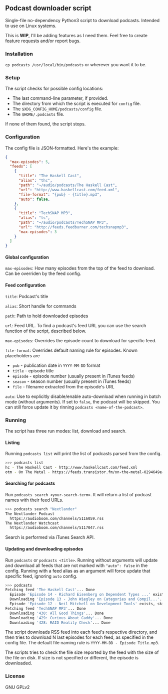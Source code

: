 ## Podcast downloader script

Single-file no-dependency Python3 script to download podcasts. Intended to use
on Linux systems.

This is **WIP**, I'll be adding features as I need them. Feel free to create
feature requests and/or report bugs.

### Installation

`cp podcasts /usr/local/bin/podcasts` or wherever you want it to be.

### Setup

The script checks for possible config locations:
- The last command-line parameter, if provided.
- The directory from which the script is executed for `config` file.
- The `$XDG_CONFIG_HOME/podcasts/config` file.
- The `$HOME/.podcasts` file.

If none of them found, the script stops.

### Configuration

The config file is JSON-formatted. Here's the example:
```json
{
  "max-episodes": 5,
  "feeds": [
    {
      "title": "The Haskell Cast",
      "alias": "thc",
      "path": "~/audio/podcasts/The Haskell Cast",
      "url": "http://www.haskellcast.com/feed.xml",
      "file-format": "{pub} - {title}.mp3",
      "auto": false,
    },
    {
      "title": "TechSNAP MP3",
      "alias": "ts",
      "path": "~/audio/podcasts/TechSNAP MP3",
      "url": "http://feeds.feedburner.com/techsnapmp3",
      "max-episodes": 3
    }
  ]
}
```

#### Global configuration

`max-episodes`: How many episodes from the top of the feed to download.
Can be overriden by the feed config.

#### Feed configuration

`title`: Podcast's title

`alias`: Short handle for commands

`path`: Path to hold downloaded episodes

`url`: Feed URL. To find a podcast's feed URL you can use the search function
of the script, described below.

`max-episodes`: Overrides the episode count to download for specific feed.

`file-format`: Overrides default naming rule for episodes. Known placeholders
are
- `pub` - publication date in `YYYY-MM-DD` format
- `title` - episode title
- `episode` - episode number (usually present in iTunes feeds)
- `season` - season number (usually present in iTunes feeds)
- `file` - filename extracted from the episode's URL

`auto`: Use to explicitly disable/enable auto-download when running in batch
mode (without arguments). If set to `false`, the podcast will be skipped. You
can still force update it by rinning `podcasts <name-of-the-podcast>`.

### Running

The script has three run modes: list, download and search.

#### Listing

Running `podcasts list` will print the list of podcasts parsed from the config.

```bash
>>> podcasts list
hc - The Haskell Cast - http://www.haskellcast.com/feed.xml
otm - On The Metal - https://feeds.transistor.fm/on-the-metal-0294649e-ec23-4eab-975a-9eb13fd94e06
```

#### Searching for podcasts

Run `podcasts search <your-search-term>`. It will return a list of podcast
names with their feed URLs.

```bash
>>> podcasts search "Nextlander"
The Nextlander Podcast
  https://audioboom.com/channels/5116059.rss
The Nextlander Watchcast
  https://audioboom.com/channels/5117047.rss
```

Search is performed via iTunes Search API.

#### Updating and downloading episodes

Run `podcasts` or `podcasts <title>`. Running without arguments will update and
download all feeds that are not marked with `"auto": false` in the config.
Running with a feed alias as an argument will force update that specific feed,
ignoring `auto` config.

```bash
>>> podcasts
Fetching feed 'The Haskell Cast'... Done
  Episode 'Episode 14 - Richard Eisenberg on Dependent Types ...' exists, skipping
  Downloading 'Episode 13 - John Wiegley on Categories and Compil...'... Done
  Episode 'Episode 12 - Neil Mitchell on Development Tools' exists, skipping
Fetching feed 'TechSNAP MP3'... Done
  Downloading '430: All Good Things'... Done
  Downloading '429: Curious About Caddy'... Done
  Downloading '428: RAID Reality Check'... Done
```

The script downloads RSS feed into each feed's respective directory, and then
tries to download N last episodes for each feed, as specified in the config
file. The default file naming rule is `YYYY-MM-DD - Episode Title.mp3`.

The scripts tries to check the file size reported by the feed with the size
of the file on disk. If size is not specified or different, the episode is
downloaded.

### License

GNU GPLv2
